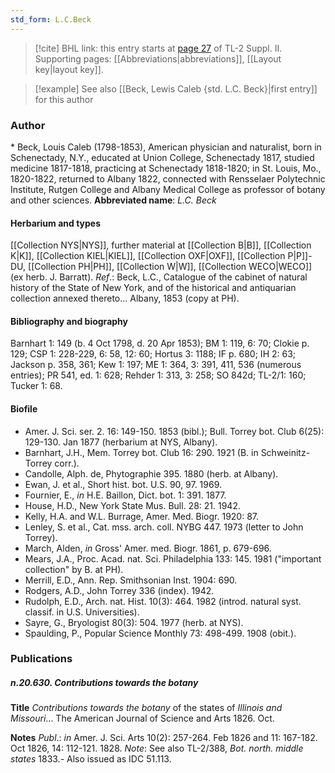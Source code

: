 ```yaml
---
std_form: L.C.Beck
---
```


> [!cite] BHL link: this entry starts at [page 27](https://www.biodiversitylibrary.org/page/33265224) of TL-2 Suppl. II.
> Supporting pages: [[Abbreviations|abbreviations]], [[Layout key|layout key]].

> [!example] See also [[Beck, Lewis Caleb {std. L.C. Beck}|first entry]] for this author

### Author

\* Beck, Louis Caleb (1798-1853), American physician and naturalist, born in Schenectady, N.Y., educated at Union College, Schenectady 1817, studied medicine 1817-1818, practicing at Schenectady 1818-1820; in St. Louis, Mo., 1820-1822, returned to Albany 1822, connected with Rensselaer Polytechnic Institute, Rutgen College and Albany Medical College as professor of botany and other sciences. 
**Abbreviated name**: *L.C. Beck*

#### Herbarium and types

[[Collection NYS|NYS]], further material at [[Collection B|B]], [[Collection K|K]], [[Collection KIEL|KIEL]], [[Collection OXF|OXF]], [[Collection P|P]]-DU, [[Collection PH|PH]], [[Collection W|W]], [[Collection WECO|WECO]] (ex herb. J. Barratt).
*Ref*.: Beck, L.C., Catalogue of the cabinet of natural history of the State of New York, and of the historical and antiquarian collection annexed thereto... Albany, 1853 (copy at PH).

#### Bibliography and biography

Barnhart 1: 149 (b. 4 Oct 1798, d. 20 Apr 1853); BM 1: 119, 6: 70; Clokie p. 129; CSP 1: 228-229, 6: 58, 12: 60; Hortus 3: 1188; IF p. 680; IH 2: 63; Jackson p. 358, 361; Kew 1: 197; ME 1: 364, 3: 391, 411, 536 (numerous entries); PR 541, ed. 1: 628; Rehder 1: 313, 3: 258; SO 842d; TL-2/1: 160; Tucker 1: 68.

#### Biofile

- Amer. J. Sci. ser. 2. 16: 149-150. 1853 (bibl.); Bull. Torrey bot. Club 6(25): 129-130. Jan 1877 (herbarium at NYS, Albany).
- Barnhart, J.H., Mem. Torrey bot. Club 16: 290. 1921 (B. in Schweinitz-Torrey corr.).
- Candolle, Alph. de, Phytographie 395. 1880 (herb. at Albany).
- Ewan, J. et al., Short hist. bot. U.S. 90, 97. 1969.
- Fournier, E., *in* H.E. Baillon, Dict. bot. 1: 391. 1877.
- House, H.D., New York State Mus. Bull. 28: 21. 1942.
- Kelly, H.A. and W.L. Burrage, Amer. Med. Biogr. 1920: 87.
- Lenley, S. et al., Cat. mss. arch. coll. NYBG 447. 1973 (letter to John Torrey).
- March, Alden, *in* Gross' Amer. med. Biogr. 1861, p. 679-696.
- Mears, J.A., Proc. Acad. nat. Sci. Philadelphia 133: 145. 1981 ("important collection" by B. at PH).
- Merrill, E.D., Ann. Rep. Smithsonian Inst. 1904: 690.
- Rodgers, A.D., John Torrey 336 (index). 1942.
- Rudolph, E.D., Arch. nat. Hist. 10(3): 464. 1982 (introd. natural syst. classif. in U.S. Universities).
- Sayre, G., Bryologist 80(3): 504. 1977 (herb. at NYS).
- Spaulding, P., Popular Science Monthly 73: 498-499. 1908 (obit.).

### Publications

##### n.20.630. Contributions towards the botany

**Title**
*Contributions towards the botany* of the states of *Illinois and Missouri*... The American Journal of Science and Arts 1826. Oct.

**Notes**
*Publ*.: *in* Amer. J. Sci. Arts 10(2): 257-264. Feb 1826 and 11: 167-182. Oct 1826, 14: 112-121. 1828.
*Note*: See also TL-2/388, *Bot. north. middle states* 1833.- Also issued as IDC 51.113.

